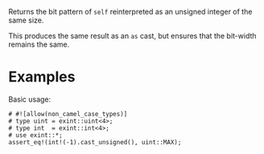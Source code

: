 Returns the bit pattern of `self` reinterpreted as an unsigned integer of the same size.

This produces the same result as an `as` cast, but ensures that the bit-width
remains the same.

# Examples

Basic usage:

```
# #![allow(non_camel_case_types)]
# type uint = exint::uint<4>;
# type int  = exint::int<4>;
# use exint::*;
assert_eq!(int!(-1).cast_unsigned(), uint::MAX);
```
